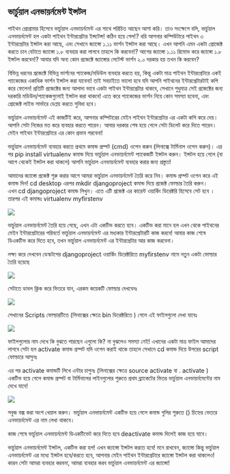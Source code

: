 ## ভার্চুয়াল এনভায়র্নমেন্ট ইন্সটল
পাইথন প্রোগ্রামার হিসেবে ভার্চুয়াল এনভায়র্নমেন্ট এর সাথে পরিচিত আছেন আশা করি। তাও সংক্ষেপে বলি, ভার্চুয়াল এনভায়র্নমেন্ট হল একটা পাইথন ইন্টারপ্রেটার ইন্সটেন্স! কঠিন হয়ে গেল!?
ধরি আপনার কম্পিউটারে পাইথন ৩ ইন্টারপ্রেটার ইন্সটল করা আছে, এবং সেখানে জ্যাঙ্গো ১.১১ ভার্শন ইন্সটল করা আছে। এখন আপনি এমন একটা প্রোজেক্ট করতে চান যেটাতে জ্যাঙ্গো ১.৮ ব্যবহার করা লাগবে তাহলে কি করবেন!? আগের জ্যাঙ্গো ১.১১ রিমোভ করে জ্যাঙ্গো ১.৮ ইন্সটল করবেন!? আবার যদি অন্য কোন প্রজেক্টে জ্যাঙ্গোর লেটেস্ট ভার্শন ২.০ দরকার হয় তখন কি করবেন? 

বিভিন্ন ধরনের প্রজেক্টে বিভিন্ন ভার্শনের প্যাকেজ/মডিউল ব্যবহার করতে হয়, কিন্তু একটা মাত্র পাইথন ইন্টারপ্রেটারে একই প্যাকেজের একাধিক ভার্শন ইন্সটল করা যাবেনা! তাই সবচাইতে ভালো হবে যদি আপনি পাইথনের ইন্টারপ্রেটারটাই কপি করে ফেলেন! প্রতিটি প্রজেক্টের জন্য আলাদা ভাবে একটা পাইথন ইন্টারপ্রেটার থাকবে, সেখানে শুধুমাত্র সেই প্রজেক্টের জন্য দরকারি মডিউল/প্যাকেজগুলোই ইন্সটল করা থাকবে! এতে করে প্যাকেজের ভার্শন নিয়ে কোন সমস্যা হবেনা, এবং প্রোজেক্ট লাইভ সার্ভারে ডেপ্লয় করতে সুবিধা হবে।

ভার্চুয়াল এনভায়র্নমেন্ট এই কাজটিই করে, আপনার কম্পিটারের মেইন পাইথন ইন্টারপ্রেটার এর একটা কপি করে দেয়। আপনি সেটা নিজের মত করে ব্যবহার করতে পারেন। আবার দরকার শেষ হয়ে গেলে সেটা ডিলেট করে দিতে পারেন। মেইন পাইথন ইন্টারপ্রেটারে এর কোন প্রভাব পরবেনা! 

ভার্চুয়াল এনভায়র্নমেন্ট ব্যবহার করতে প্রথমে কমান্ড প্রম্পট (cmd) ওপেন করুন (লিনাক্সে টার্মিনাল ওপেন করুন)। এর পর pip install virtualenv কমান্ড দিয়ে ভার্চুয়াল এনভায়র্নমেন্ট প্যাকেজটি ইন্সটল করুন। ইন্সটল হয়ে গেলে (বা আগে থেকেই ইন্সটল করা থাকলে) আপনি ভার্চুয়াল এনভায়র্নমেন্ট ব্যবহার করার জন্য প্রস্তুত!

আমাদের জ্যাঙ্গো প্রজেক্ট শুরু করার আগে আমরা ভার্চুয়াল এনভায়র্নমেন্ট তৈরি করে নিব। কমান্ড প্রম্পট ওপেন করে এই কমান্ড দিন!
cd desktop এরপর mkdir djangoproject কমান্ড দিয়ে প্রজেক্ট ফোল্ডার তৈরি করুন।   
এখন cd djangoproject কমান্ড লিখুন। এতে এটি প্রজেক্ট এর কারেন্ট ওয়ার্কিং ডিরেক্টরি হিসেবে সেট হবে । তারপর এই কমান্ডঃ 
virtualenv myfirstenv

![](https://i.imgur.com/o1FfSU9.jpg)

ভার্চুয়াল এনভায়র্নমেন্ট তৈরি হয়ে গেছে, এখন এটা একটিভ করতে হবে। একটিভ করা মানে হল এখন থেকে পাইথনের মেইন ইন্টারপ্রেটারের পরিবর্তে ভার্চুয়াল এনভায়র্নমেন্ট এর মধ্যকার ইন্টারপ্রেটারটি কাজ করবে! আবার কাজ শেষে ডিএকটিভ করে দিতে হবে, তখন ভার্চুয়াল এনভায়র্নমেন্ট এর ইন্টারপ্রেটার আর কাজ করবেনা।

লক্ষ্য করে দেখবেন ডেস্কটপের djangoproject ওয়ার্কিং ডিরেক্টরিতে myfirstenv নামে নতুন একটা ফোল্ডার তৈরি হয়েছে

![](https://i.imgur.com/ZiNVCCn.jpg)

সেটাতে ডাবল ক্লিক করে ভিতরে যান, এরকম কয়েকটি ফোল্ডার দেখবেনঃ

![](https://i.imgur.com/mgRpRjZ.jpg)
 
সেখানের Scripts ফোল্ডারটিতে (লিনাক্সের ক্ষেত্রে bin ডিরেক্টরিতে ) গেলে এই ফাইলগুলো দেখা যাবেঃ

![](https://i.imgur.com/522A6Pj.jpg)

ফাইলগুলোর নাম দেখে কি বুঝতে পারছেন এগুলো কি? না বুঝলেও সমস্যা নেই! এখানের একটা মাত্র ফাইল আমাদের লাগবে সেটা হল activate
কমান্ড প্রম্পট যদি ওপেন করাই থাকে তাহলে সেখানে cd কমান্ড দিয়ে উপরের script ফোল্ডারে আসুনঃ

এর পর activate কমান্ডটি লিখে এন্টার চাপুনঃ (লিনাক্সের ক্ষেত্রে source activate বা . activate )
একটিভ হয়ে গেলে কমান্ড প্রম্পট বা টার্মিনালের লাইনগুলোর শুরুতে প্রথম ব্র্যাকেটের ভিতর ভার্চুয়াল এনভায়র্নমেন্টের নাম দেখে যাবে!

![](https://i.imgur.com/zFwQKjy.jpg)

সবুজ বক্স করা অংশ খেয়াল করুন। ভার্চুয়াল এনভায়র্নমেন্ট একটিভ হয়ে গেলে কমান্ড গুলির শুরুতে () চিহ্নের ভেতরে এনভায়র্নমেন্ট এর নাম লেখা থাকবে।

কাজ শেষে ভার্চুয়াল এনভায়র্নমেন্ট ডিএকটিভেট করে দিতে হবে deactivate কমান্ড দিলেই কাজ হয়ে যাবে।

ভার্চুয়াল এনভায়র্নমেন্ট ইন্সটল, একটিভ করা হল! এখন জ্যাঙ্গো ইন্সটল করতে হবে! মনে রাখবেন, জ্যাঙ্গো কিন্তু ভার্চুয়াল এনভায়র্নমেন্ট এর মধ্যে ইন্সটল হবে/করতে হবে, আপনার মেইন পাইথন ইন্টারপ্রেটারে জ্যাঙ্গো ইন্সটল করা থাকলেও! কারন সেটা আমরা ব্যবহার করবনা, আমরা ব্যবহার করব ভার্চুয়াল এনভায়র্নমেন্ট এর জ্যাঙ্গো! 
